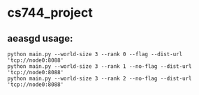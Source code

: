 # cs744_project

## aeasgd usage:
```
python main.py --world-size 3 --rank 0 --flag --dist-url 'tcp://node0:8088'
python main.py --world-size 3 --rank 1 --no-flag --dist-url 'tcp://node0:8088'
python main.py --world-size 3 --rank 2 --no-flag --dist-url 'tcp://node0:8088'
```

